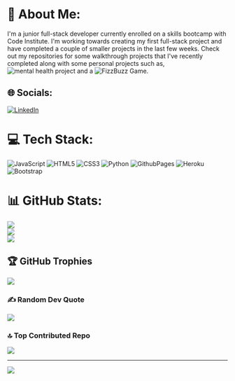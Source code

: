 # 💫 About Me:
I'm a junior full-stack developer currently enrolled on a skills bootcamp with Code Institute. I'm working towards creating my first full-stack project and have completed a couple of smaller projects in the last few weeks. Check out my repositories for some walkthrough projects that I've recently completed along with some personal projects such as, ![mental health project](https://code-dearman.github.io/mental-health-project/) and a ![FizzBuzz Game](https://code-dearman.github.io/FizzBuzz-Game/).


## 🌐 Socials:
[![LinkedIn](https://img.shields.io/badge/LinkedIn-%230077B5.svg?logo=linkedin&logoColor=white)](https://linkedin.com/in/isaac-dearman) 

# 💻 Tech Stack:
![JavaScript](https://img.shields.io/badge/javascript-%23323330.svg?style=for-the-badge&logo=javascript&logoColor=%23F7DF1E) ![HTML5](https://img.shields.io/badge/html5-%23E34F26.svg?style=for-the-badge&logo=html5&logoColor=white) ![CSS3](https://img.shields.io/badge/css3-%231572B6.svg?style=for-the-badge&logo=css3&logoColor=white) ![Python](https://img.shields.io/badge/python-3670A0?style=for-the-badge&logo=python&logoColor=ffdd54) ![GithubPages](https://img.shields.io/badge/github%20pages-121013?style=for-the-badge&logo=github&logoColor=white) ![Heroku](https://img.shields.io/badge/heroku-%23430098.svg?style=for-the-badge&logo=heroku&logoColor=white) ![Bootstrap](https://img.shields.io/badge/bootstrap-%238511FA.svg?style=for-the-badge&logo=bootstrap&logoColor=white)
# 📊 GitHub Stats:
![](https://github-readme-stats.vercel.app/api?username=code-dearman&theme=nightowl&hide_border=false&include_all_commits=true&count_private=true)<br/>
![](https://github-readme-streak-stats.herokuapp.com/?user=code-dearman&theme=nightowl&hide_border=false)<br/>
![](https://github-readme-stats.vercel.app/api/top-langs/?username=code-dearman&theme=nightowl&hide_border=false&include_all_commits=true&count_private=true&layout=compact)

## 🏆 GitHub Trophies
![](https://github-profile-trophy.vercel.app/?username=code-dearman&theme=radical&no-frame=false&no-bg=true&margin-w=4)

### ✍️ Random Dev Quote
![](https://quotes-github-readme.vercel.app/api?type=horizontal&theme=radical)

### 🔝 Top Contributed Repo
![](https://github-contributor-stats.vercel.app/api?username=code-dearman&limit=5&theme=radical&combine_all_yearly_contributions=true)

---
[![](https://visitcount.itsvg.in/api?id=code-dearman&icon=0&color=0)](https://visitcount.itsvg.in)

<!-- Proudly created with GPRM ( https://gprm.itsvg.in ) -->
